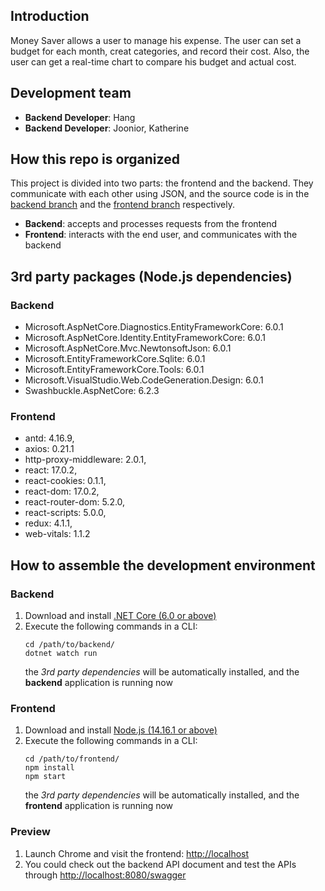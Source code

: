 ## Introduction
Money Saver allows a user to manage his expense. The user can set a budget for each month, creat categories, and record their cost. Also, the user can get a real-time chart to compare his budget and actual cost.

## Development team
* **Backend Developer**: Hang
* **Backend Developer**: Joonior, Katherine

## How this repo is organized
This project is divided into two parts: the frontend and the backend. They communicate with each other using JSON, and the source code is in the [backend branch](../../tree/backend) and the [frontend branch](../../tree/frontend) respectively.
* **Backend**: accepts and processes requests from the frontend
* **Frontend**: interacts with the end user, and communicates with the backend

## 3rd party packages (Node.js dependencies)
### Backend
*   Microsoft.AspNetCore.Diagnostics.EntityFrameworkCore: 6.0.1
*   Microsoft.AspNetCore.Identity.EntityFrameworkCore: 6.0.1
*   Microsoft.AspNetCore.Mvc.NewtonsoftJson: 6.0.1
*   Microsoft.EntityFrameworkCore.Sqlite: 6.0.1
*   Microsoft.EntityFrameworkCore.Tools: 6.0.1
*   Microsoft.VisualStudio.Web.CodeGeneration.Design: 6.0.1
*   Swashbuckle.AspNetCore: 6.2.3
### Frontend
*   antd: 4.16.9,
*   axios: 0.21.1
*   http-proxy-middleware: 2.0.1,
*   react: 17.0.2,
*   react-cookies: 0.1.1,
*   react-dom: 17.0.2,
*   react-router-dom: 5.2.0,
*   react-scripts: 5.0.0,
*   redux: 4.1.1,
*   web-vitals: 1.1.2

## How to assemble the development environment
### Backend
1. Download and install [.NET Core (6.0 or above)](https://dotnet.microsoft.com/en-us/download)
6. Execute the following commands in a CLI:
   ```
   cd /path/to/backend/
   dotnet watch run
   ```
   the *3rd party dependencies* will be automatically installed, and the **backend** application is running now
### Frontend
1. Download and install [Node.js (14.16.1 or above)](https://nodejs.org/)
2. Execute the following commands in a CLI:
   ```
   cd /path/to/frontend/
   npm install
   npm start
   ```
   the *3rd party dependencies* will be automatically installed, and the **frontend** application is running now
### Preview
1. Launch Chrome and visit the frontend: [http://localhost](http://localhost)
2. You could check out the backend API document and test the APIs through [http://localhost:8080/swagger](http://localhost:8080/swagger/)